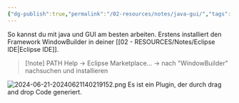 ```yaml
---
{"dg-publish":true,"permalink":"/02-resources/notes/java-gui/","tags":["java/tools"],"noteIcon":"","updated":"2024-06-21T16:04:02.521+02:00"}
---
```



So kannst du mit java und GUI am besten arbeiten.
Erstens installiert den Framework WindowBuilder in deiner [[02 - RESOURCES/Notes/Eclipse IDE\|Eclipse IDE]].
> [!note] PATH
> Help -> Eclipse Marketplace... -> nach "WindowBuilder" nachsuchen und installieren

![2024-06-21-20240621140219152.png](/img/user/02%20-%20RESOURCES/Files/2024-06-21-20240621140219152.png)
Es ist ein Plugin, der durch drag and drop Code generiert.
